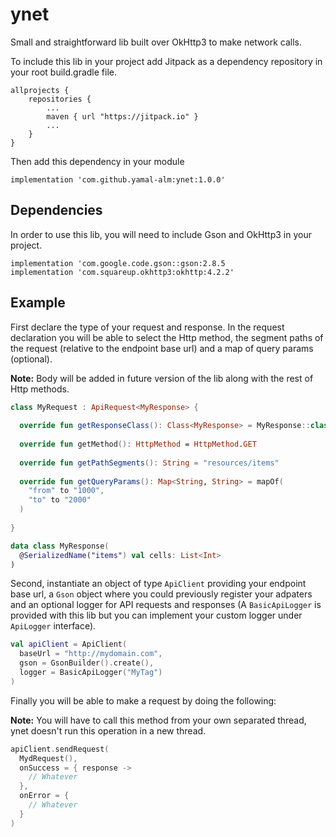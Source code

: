 # ynet
Small and straightforward lib built over OkHttp3 to make network calls.

To include this lib in your project add Jitpack as a dependency repository in your root build.gradle file.

```
allprojects {
    repositories {
        ...
        maven { url "https://jitpack.io" }
        ...
    }
}
```
Then add this dependency in your module

```
implementation 'com.github.yamal-alm:ynet:1.0.0'
```

## Dependencies

In order to use this lib, you will need to include Gson and OkHttp3 in your project.

```{gradle}
implementation 'com.google.code.gson::gson:2.8.5
implementation 'com.squareup.okhttp3:okhttp:4.2.2'
```

## Example

First declare the type of your request and response. In the request declaration you will be able to select the Http method, the segment paths of the request (relative to the endpoint base url) and a map of query params (optional).

**Note:** Body will be added in future version of the lib along with the rest of Http methods.

```kotlin
class MyRequest : ApiRequest<MyResponse> {
  
  override fun getResponseClass(): Class<MyResponse> = MyResponse::class.java
  
  override fun getMethod(): HttpMethod = HttpMethod.GET
  
  override fun getPathSegments(): String = "resources/items"
  
  override fun getQueryParams(): Map<String, String> = mapOf(
    "from" to "1000",
    "to" to "2000"
  )
  
}

data class MyResponse(
  @SerializedName("items") val cells: List<Int>
)

```

Second, instantiate an object of type `ApiClient` providing your endpoint base url, a `Gson` object where you could previously register your adpaters and an optional logger for API requests and responses (A `BasicApiLogger` is provided with this lib but you can implement your custom logger under `ApiLogger` interface).

```kotlin
val apiClient = ApiClient(
  baseUrl = "http://mydomain.com",
  gson = GsonBuilder().create(),
  logger = BasicApiLogger("MyTag")
)

```

Finally you will be able to make a request by doing the following:

**Note:** You will have to call this method from your own separated thread, ynet doesn't run this operation in a new thread.

```kotlin
apiClient.sendRequest(
  MydRequest(),
  onSuccess = { response ->
    // Whatever
  },
  onError = {
    // Whatever
  }
)
```
